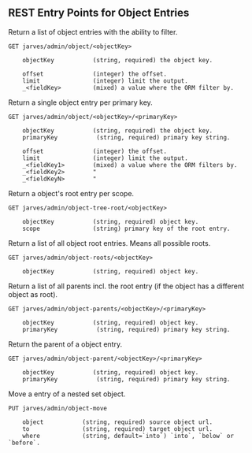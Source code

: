 
## REST Entry Points for Object Entries ##


Return a list of object entries with the ability to filter.

    GET jarves/admin/object/<objectKey>

        objectKey           (string, required) the object key.

        offset              (integer) the offset.
        limit               (integer) limit the output.
        _<fieldKey>         (mixed) a value where the ORM filter by.


Return a single object entry per primary key.

    GET jarves/admin/object/<objectKey>/<primaryKey>

        objectKey           (string, required) the object key.
        primaryKey           (string, required) primary key string.

        offset              (integer) the offset.
        limit               (integer) limit the output.
        _<fieldKey1>        (mixed) a value where the ORM filters by.
        _<fieldKey2>        "
        _<fieldKeyN>        "


Return a object's root entry per scope.

    GET jarves/admin/object-tree-root/<objectKey>

        objectKey           (string, required) object key.
        scope               (string) primary key of the root entry.


Return a list of all object root entries. Means all possible roots.

    GET jarves/admin/object-roots/<objectKey>

        objectKey           (string, required) object key.


Return a list of all parents incl. the root entry (if the object has a different object as root).

    GET jarves/admin/object-parents/<objectKey>/<primaryKey>

        objectKey           (string, required) object key.
        primaryKey           (string, required) primary key string.

Return the parent of a object entry.

    GET jarves/admin/object-parent/<objectKey>/<primaryKey>

        objectKey           (string, required) object key.
        primaryKey           (string, required) primary key string.




Move a entry of a nested set object.

    PUT jarves/admin/object-move

        object           (string, required) source object url.
        to               (string, required) target object url.
        where            (string, default=`into`) `into`, `below` or `before`.


